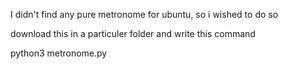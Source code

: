 I didn't find any pure metronome for ubuntu, so i wished to do so


download this in a particuler folder and write this command


python3 metronome.py

